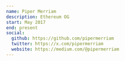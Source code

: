 ```yaml
---
name: Piper Merriam
description: Ethereum OG
start: May 2017
end: present
social:
  github: https://github.com/pipermerriam
  twitter: https://x.com/pipermerriam
  website: https://medium.com/@pipermerriam
---
```


